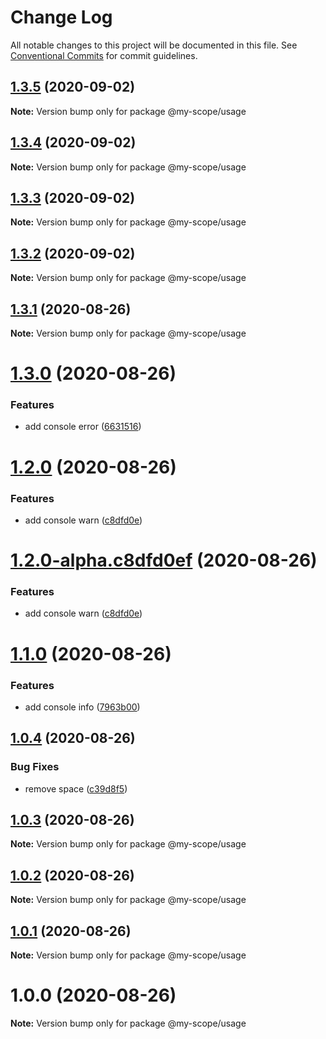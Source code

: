 # Change Log

All notable changes to this project will be documented in this file.
See [Conventional Commits](https://conventionalcommits.org) for commit guidelines.

## [1.3.5](https://github.com/rizalibnu/lerna-conventional-commits-example/compare/@my-scope/usage@1.3.4...@my-scope/usage@1.3.5) (2020-09-02)

**Note:** Version bump only for package @my-scope/usage





## [1.3.4](https://github.com/rizalibnu/lerna-conventional-commits-example/compare/@my-scope/usage@1.3.3...@my-scope/usage@1.3.4) (2020-09-02)

**Note:** Version bump only for package @my-scope/usage





## [1.3.3](https://github.com/rizalibnu/lerna-conventional-commits-example/compare/@my-scope/usage@1.3.2...@my-scope/usage@1.3.3) (2020-09-02)

**Note:** Version bump only for package @my-scope/usage





## [1.3.2](https://github.com/Everettss/lerna-conventional-commits-example/compare/@my-scope/usage@1.3.1...@my-scope/usage@1.3.2) (2020-09-02)

**Note:** Version bump only for package @my-scope/usage





## [1.3.1](https://github.com/Everettss/lerna-conventional-commits-example/compare/@my-scope/usage@1.3.0...@my-scope/usage@1.3.1) (2020-08-26)

**Note:** Version bump only for package @my-scope/usage





# [1.3.0](https://github.com/Everettss/lerna-conventional-commits-example/compare/@my-scope/usage@1.2.0...@my-scope/usage@1.3.0) (2020-08-26)


### Features

* add console error ([6631516](https://github.com/Everettss/lerna-conventional-commits-example/commit/66315168ce61f1cfd18808c6eba6dffc7be7ed5d))





<a name="1.2.0"></a>
# [1.2.0](https://github.com/Everettss/lerna-conventional-commits-example/compare/@my-scope/usage@1.1.0...@my-scope/usage@1.2.0) (2020-08-26)


### Features

* add console warn ([c8dfd0e](https://github.com/Everettss/lerna-conventional-commits-example/commit/c8dfd0e))




<a name="1.2.0-alpha.c8dfd0ef"></a>
# [1.2.0-alpha.c8dfd0ef](https://github.com/Everettss/lerna-conventional-commits-example/compare/@my-scope/usage@1.1.0...@my-scope/usage@1.2.0-alpha.c8dfd0ef) (2020-08-26)


### Features

* add console warn ([c8dfd0e](https://github.com/Everettss/lerna-conventional-commits-example/commit/c8dfd0e))




<a name="1.1.0"></a>
# [1.1.0](https://github.com/Everettss/lerna-conventional-commits-example/compare/@my-scope/usage@1.0.4...@my-scope/usage@1.1.0) (2020-08-26)


### Features

* add console info ([7963b00](https://github.com/Everettss/lerna-conventional-commits-example/commit/7963b00))




<a name="1.0.4"></a>
## [1.0.4](https://github.com/Everettss/lerna-conventional-commits-example/compare/@my-scope/usage@1.0.3...@my-scope/usage@1.0.4) (2020-08-26)


### Bug Fixes

* remove space ([c39d8f5](https://github.com/Everettss/lerna-conventional-commits-example/commit/c39d8f5))




<a name="1.0.3"></a>
## [1.0.3](https://github.com/Everettss/lerna-conventional-commits-example/compare/@my-scope/usage@1.0.2...@my-scope/usage@1.0.3) (2020-08-26)




**Note:** Version bump only for package @my-scope/usage

<a name="1.0.2"></a>
## [1.0.2](https://github.com/Everettss/lerna-conventional-commits-example/compare/@my-scope/usage@1.0.0...@my-scope/usage@1.0.2) (2020-08-26)




**Note:** Version bump only for package @my-scope/usage

<a name="1.0.1"></a>
## [1.0.1](https://github.com/Everettss/lerna-conventional-commits-example/compare/@my-scope/usage@1.0.0...@my-scope/usage@1.0.1) (2020-08-26)




**Note:** Version bump only for package @my-scope/usage

<a name="1.0.0"></a>
# 1.0.0 (2020-08-26)




**Note:** Version bump only for package @my-scope/usage
